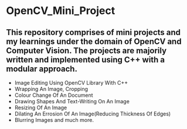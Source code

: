 # OpenCV_Mini_Project

## This repository comprises of mini projects and my learnings under the domain of OpenCV and Computer Vision. The projects are majorily written and implemented using C++ with a modular approach. 
- Image Editing Using OpenCV Library With C++
-  Wrapping An Image, Cropping
-   Colour Change Of An Document
-   Drawing Shapes And Text-Writing On An Image
-   Resizing Of An Image
-   Dilating An Errosion Of An Image(Reducing Thickness Of Edges)
-   Blurring Images and much more.
                                                                                                          
                                                                                                          

